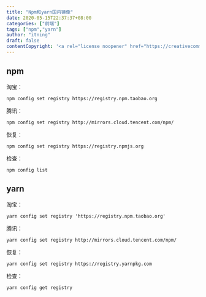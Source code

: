 ```yaml
---
title: "Npm和yarn国内镜像"
date: 2020-05-15T22:37:37+08:00
categories: ["前端"]
tags: ["npm","yarn"]
author: "itning"
draft: false
contentCopyright: '<a rel="license noopener" href="https://creativecommons.org/licenses/by-nc-nd/4.0/" target="_blank">CC BY-NC-ND 4.0</a>'
---
```


## npm

淘宝：

`npm config set registry https://registry.npm.taobao.org`

腾讯：

`npm config set registry http://mirrors.cloud.tencent.com/npm/`

恢复：

`npm config set registry https://registry.npmjs.org`

检查：

`npm config list`
<!--more-->
## yarn

淘宝：

`yarn config set registry 'https://registry.npm.taobao.org'`

腾讯：

`yarn config set registry http://mirrors.cloud.tencent.com/npm/`

恢复：

`yarn config set registry https://registry.yarnpkg.com`

检查：

`yarn config get registry`
